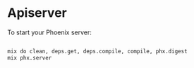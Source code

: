 # Apiserver

To start your Phoenix server:

```bash

mix do clean, deps.get, deps.compile, compile, phx.digest
mix phx.server

```
